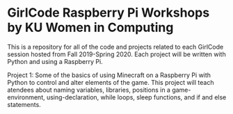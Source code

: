 # GirlCode Raspberry Pi Workshops by KU Women in Computing
This is a repository for all of the code and projects related to each GirlCode session hosted from Fall 2019-Spring 2020. Each project will be written with Python and using a Raspberry Pi.

Project 1: Some of the basics of using Minecraft on a Raspberry Pi with Python to control and alter elements of the game. This project will teach atendees about naming variables, libraries, positions in a game-environment, using-declaration, while loops, sleep functions, and if and else statements.
